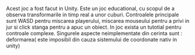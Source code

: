Acest joc a fost facut in Unity. Este un joc educational, cu scopul de a observa transformarile in timp real a unor cuburi.
Controalele principale sunt WASD pentru miscarea playerului, miscarea mouseului pentru a privi in jur si click stanga pentru a apuc un obiect.
In joc exista un tutotial pentru controale complexe.
Singurele aspecte neimplementate din cerinta sunt : deformarea( este imposibil din cauza sistemului de coordonate nativ in unity)
